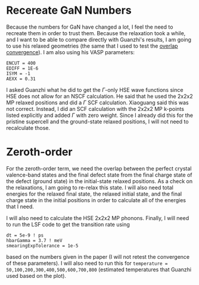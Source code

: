 # Recereate GaN Numbers

Because the numbers for GaN have changed a lot, I feel the need to recreate them in order to trust them. Because the relaxation took a while, and I want to be able to compare directly with Guanzhi's results, I am going to use his relaxed geometries (the same that I used to test the [overlap convergence](../GaNOverlaps/)). I am also using his VASP parameters:
```
ENCUT = 400
EDIFF = 1E-6
ISYM = -1
AEXX = 0.31
```

I asked Guanzhi what he did to get the $\Gamma$-only HSE wave functions since HSE does not allow for an NSCF calculation. He said that he used the 2x2x2 MP relaxed positions and did a $\Gamma$ SCF calculation. Xiaoguang said this was not correct. Instead, I did an SCF calculation with the 2x2x2 MP k-points listed explicitly and added $\Gamma$ with zero weight. Since I already did this for the pristine supercell and the ground-state relaxed positions, I will not need to recalculate those. 

# Zeroth-order 

For the zeroth-order term, we need the overlap between the perfect crystal valence-band states and the final defect state from the final charge state of the defect (ground state) in the initial-state relaxed positions. As a check on the relaxations, I am going to re-relax this state. I will also need total energies for the relaxed final state, the relaxed initial state, and the final charge state in the initial positions in order to calculate all of the energies that I need. 

I will also need to calculate the HSE 2x2x2 MP phonons. Finally, I will need to run the LSF code to get the transition rate using
```
dt = 5e-9 ! ps
hbarGamma = 3.7 ! meV
smearingExpTolerance = 1e-5
```
based on the numbers given in the paper (I will not retest the convergence of these parameters). I will also need to run this for `temperature = 50,100,200,300,400,500,600,700,800` (estimated temperatures that Guanzhi used based on the plot).